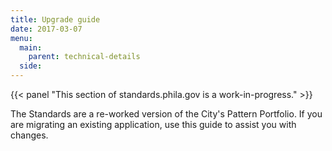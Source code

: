 ```yaml
---
title: Upgrade guide
date: 2017-03-07
menu:
  main:
    parent: technical-details
  side:
---
```

{{< panel "This section of standards.phila.gov is a work-in-progress." >}}

The Standards are a re-worked version of the City's Pattern Portfolio. If you are migrating an existing application, use this guide to assist you with changes.
